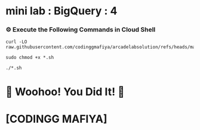 # mini lab : BigQuery : 4

### ⚙️ Execute the Following Commands in Cloud Shell

```
curl -LO raw.githubusercontent.com/codinggmafiya/arcadelabsolution/refs/heads/main/mini%20lab%20BigQuery%204/shell.sh

sudo chmod +x *.sh

./*.sh
```

# 🎉 Woohoo! You Did It! 🎉  

# [CODINGG MAFIYA]
